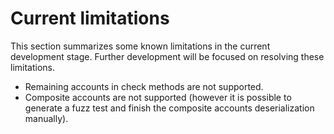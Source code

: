 # Current limitations

This section summarizes some known limitations in the current development stage. Further development will be focused on resolving these limitations.

- Remaining accounts in check methods are not supported.
- Composite accounts are not supported (however it is possible to generate a fuzz test and finish the composite accounts deserialization manually).
